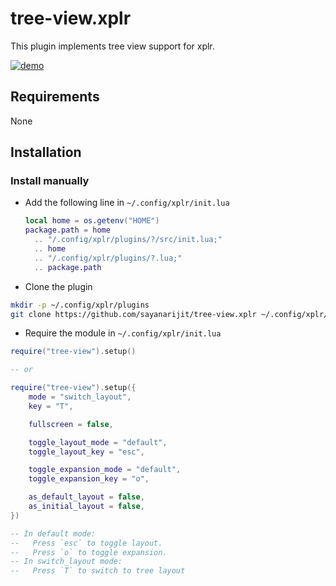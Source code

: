 # tree-view.xplr

This plugin implements tree view support for xplr.

[![demo](https://s12.gifyu.com/images/SQGR3.gif)](https://gifyu.com/image/SQGR3)

## Requirements

None

## Installation

### Install manually

- Add the following line in `~/.config/xplr/init.lua`

  ```lua
  local home = os.getenv("HOME")
  package.path = home
    .. "/.config/xplr/plugins/?/src/init.lua;"
    .. home
    .. "/.config/xplr/plugins/?.lua;"
    .. package.path
  ```

- Clone the plugin

```bash
mkdir -p ~/.config/xplr/plugins
git clone https://github.com/sayanarijit/tree-view.xplr ~/.config/xplr/plugins/tree-view
```

- Require the module in `~/.config/xplr/init.lua`

```lua
require("tree-view").setup()

-- or

require("tree-view").setup({
    mode = "switch_layout",
    key = "T",

    fullscreen = false,

    toggle_layout_mode = "default",
    toggle_layout_key = "esc",

    toggle_expansion_mode = "default",
    toggle_expansion_key = "o",

    as_default_layout = false,
    as_initial_layout = false,
})

-- In default mode:
--   Press `esc` to toggle layout.
--   Press `o` to toggle expansion.
-- In switch_layout mode:
--   Press `T` to switch to tree layout
```
